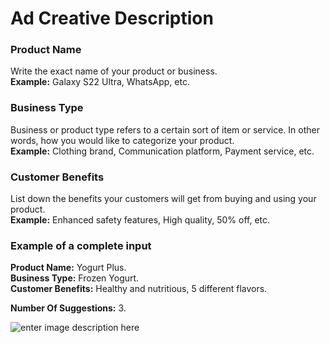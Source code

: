 ﻿# Ad Creative Description

### **Product Name**

Write the exact name of your product or business.\
**Example:** Galaxy S22 Ultra, WhatsApp, etc.

### **Business Type**

Business or product type refers to a certain sort of item or service. In other words, how you would like to categorize your product.\
**Example:** Clothing brand, Communication platform, Payment service, etc.

### **Customer Benefits**

List down the benefits your customers will get from buying and using your product.\
**Example:** Enhanced safety features, High quality, 50% off, etc.

### Example of a complete input

**Product Name:** Yogurt Plus.\
**Business Type:** Frozen Yogurt.\
**Customer Benefits:** Healthy and nutritious, 5 different flavors.

**Number Of Suggestions:** 3.

![enter image description here](https://copywriterpro-ai-tools.s3.amazonaws.com/Ad-Creative-Description.jpg)
